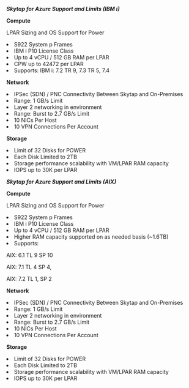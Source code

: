 ***Skytap for Azure Support and Limits (IBM i)***


**Compute**

LPAR Sizing and OS Support
for Power

<li>S922 System p Frames
<li>IBM i P10 License Class
<li>Up to 4 vCPU / 512 GB RAM per LPAR
<li>CPW up to 42472 per LPAR
<li>Supports:
IBM i:  7.2 TR 9, 7.3 TR 5, 7.4


**Network**

<li>IPSec (SDN) / PNC Connectivity Between Skytap and On-Premises		<li>Range: 1 GB/s Limit
<li>Layer 2 networking in environment
 <li>Range: Burst to 2.7 GB/s Limit
<li>10 NICs Per Host
<li>10 VPN Connections Per Account


**Storage**
<li> Limit of 32 Disks for POWER
<li>Each Disk Limited to 2TB 
<li>Storage performance scalability with VM/LPAR RAM capacity
<li>IOPS up to 30K per LPAR


***Skytap for Azure Support and Limits (AIX)***


**Compute**

LPAR Sizing and OS Support
for Power

<li>S922 System p Frames
<li>IBM i P10 License Class
<li>Up to 4 vCPU / 512 GB RAM per LPAR
<li>Higher RAM capacity supported on as needed basis (~1.6TB)
<li>Supports:

AIX: 6.1 TL 9 SP 10

AIX: 7.1 TL 4 SP 4, 

AIX: 7.2 TL 1, SP 2



**Network**

<li>IPSec (SDN) / PNC Connectivity Between Skytap and On-Premises		<li>Range: 1 GB/s Limit
<li>Layer 2 networking in environment
 <li>Range: Burst to 2.7 GB/s Limit
<li>10 NICs Per Host
<li>10 VPN Connections Per Account


**Storage**
<li> Limit of 32 Disks for POWER
<li>Each Disk Limited to 2TB 
<li>Storage performance scalability with VM/LPAR RAM capacity
<li>IOPS up to 30K per LPAR
